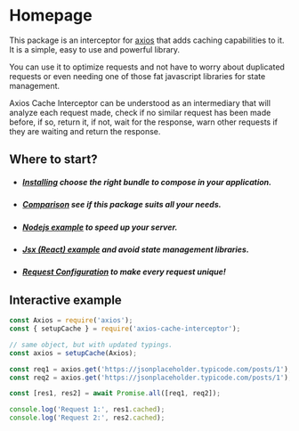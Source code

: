# Homepage

This package is an interceptor for [axios](https://axios-http.com/) that adds caching
capabilities to it. It is a simple, easy to use and powerful library.

You can use it to optimize requests and not have to worry about duplicated requests or
even needing one of those fat javascript libraries for state management.

Axios Cache Interceptor can be understood as an intermediary that will analyze each
request made, check if no similar request has been made before, if so, return it, if not,
wait for the response, warn other requests if they are waiting and return the response.

## Where to start?

- ##### [Installing](pages/installing.md) choose the right bundle to compose in your application.
- ##### [Comparison](pages/comparison.md) see if this package suits all your needs.
- ##### [Nodejs example](pages/usage-examples.md?id=nodejs-server-example) to speed up your server.
- ##### [Jsx (React) example](pages/usage-examples.md?id=jsx-component-example) and avoid state management libraries.
- ##### [Request Configuration](pages/per-request-configuration.md) to make every request unique!

## Interactive example

```js #runkit
const Axios = require('axios');
const { setupCache } = require('axios-cache-interceptor');

// same object, but with updated typings.
const axios = setupCache(Axios);

const req1 = axios.get('https://jsonplaceholder.typicode.com/posts/1');
const req2 = axios.get('https://jsonplaceholder.typicode.com/posts/1');

const [res1, res2] = await Promise.all([req1, req2]);

console.log('Request 1:', res1.cached);
console.log('Request 2:', res2.cached);
```
